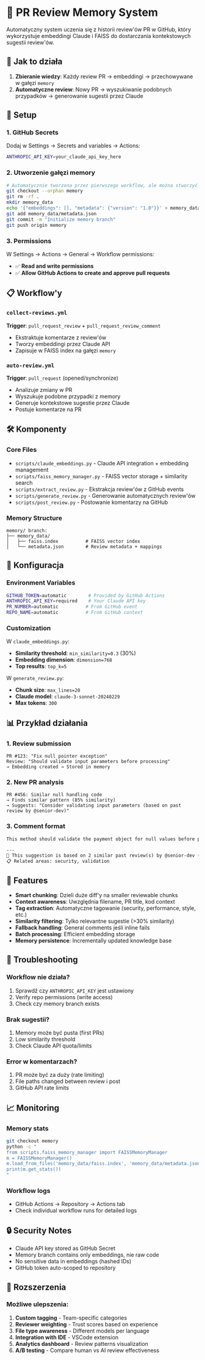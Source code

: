 # 🧠 PR Review Memory System

Automatyczny system uczenia się z historii review'ów PR w GitHub, który wykorzystuje embeddingi Claude i FAISS do dostarczania kontekstowych sugestii review'ów.

## 🎯 Jak to działa

1. **Zbieranie wiedzy**: Każdy review PR → embeddingi → przechowywane w gałęzi `memory`
2. **Automatyczne review**: Nowy PR → wyszukiwanie podobnych przypadków → generowanie sugestii przez Claude

## 🚀 Setup

### 1. GitHub Secrets

Dodaj w Settings → Secrets and variables → Actions:

```bash
ANTHROPIC_API_KEY=your_claude_api_key_here
```

### 2. Utworzenie gałęzi memory

```bash
# Automatycznie tworzona przez pierwszego workflow, ale można stworzyć ręcznie:
git checkout --orphan memory
git rm -rf .
mkdir memory_data
echo '{"embeddings": [], "metadata": {"version": "1.0"}}' > memory_data/metadata.json
git add memory_data/metadata.json
git commit -m "Initialize memory branch"
git push origin memory
```

### 3. Permissions

W Settings → Actions → General → Workflow permissions:
- ✅ **Read and write permissions**
- ✅ **Allow GitHub Actions to create and approve pull requests**

## 📋 Workflow'y

### `collect-reviews.yml`
**Trigger**: `pull_request_review` + `pull_request_review_comment`
- Ekstraktuje komentarze z review'ów
- Tworzy embeddingi przez Claude API
- Zapisuje w FAISS index na gałęzi `memory`

### `auto-review.yml`  
**Trigger**: `pull_request` (opened/synchronize)
- Analizuje zmiany w PR
- Wyszukuje podobne przypadki z memory
- Generuje kontekstowe sugestie przez Claude
- Postuje komentarze na PR

## 🛠 Komponenty

### Core Files
- `scripts/claude_embeddings.py` - Claude API integration + embedding management
- `scripts/faiss_memory_manager.py` - FAISS vector storage + similarity search
- `scripts/extract_review.py` - Ekstrakcja review'ów z GitHub events
- `scripts/generate_review.py` - Generowanie automatycznych review'ów
- `scripts/post_review.py` - Postowanie komentarzy na GitHub

### Memory Structure
```
memory/ branch:
├── memory_data/
│   ├── faiss.index          # FAISS vector index
│   └── metadata.json        # Review metadata + mappings
```

## 🔧 Konfiguracja

### Environment Variables
```bash
GITHUB_TOKEN=automatic        # Provided by GitHub Actions
ANTHROPIC_API_KEY=required    # Your Claude API key
PR_NUMBER=automatic          # From GitHub event
REPO_NAME=automatic          # From GitHub context
```

### Customization

W `claude_embeddings.py`:
- **Similarity threshold**: `min_similarity=0.3` (30%)
- **Embedding dimension**: `dimension=768`
- **Top results**: `top_k=5`

W `generate_review.py`:
- **Chunk size**: `max_lines=20`
- **Claude model**: `claude-3-sonnet-20240229`
- **Max tokens**: `300`

## 📊 Przykład działania

### 1. Review submission
```
PR #123: "Fix null pointer exception"
Review: "Should validate input parameters before processing"
→ Embedding created → Stored in memory
```

### 2. New PR analysis  
```
PR #456: Similar null handling code
→ Finds similar pattern (85% similarity)
→ Suggests: "Consider validating input parameters (based on past review by @senior-dev)"
```

### 3. Comment format
```markdown
This method should validate the payment object for null values before processing

---
🤖 This suggestion is based on 2 similar past review(s) by @senior-dev (similarity: 85%)
📋 Related areas: security, validation
```

## 🎯 Features

- **Smart chunking**: Dzieli duże diff'y na smaller reviewable chunks
- **Context awareness**: Uwzględnia filename, PR title, kod context
- **Tag extraction**: Automatyczne tagowanie (security, performance, style, etc.)
- **Similarity filtering**: Tylko relevantne sugestie (>30% similarity)
- **Fallback handling**: General comments jeśli inline fails
- **Batch processing**: Efficient embedding storage
- **Memory persistence**: Incrementally updated knowledge base

## 🚨 Troubleshooting

### Workflow nie działa?
1. Sprawdź czy `ANTHROPIC_API_KEY` jest ustawiony
2. Verify repo permissions (write access)
3. Check czy memory branch exists

### Brak sugestii?
1. Memory może być pusta (first PRs)
2. Low similarity threshold
3. Check Claude API quota/limits

### Error w komentarzach?
1. PR może być za duży (rate limiting)
2. File paths changed between review i post
3. GitHub API rate limits

## 📈 Monitoring

### Memory stats
```bash
git checkout memory
python -c "
from scripts.faiss_memory_manager import FAISSMemoryManager
m = FAISSMemoryManager()
m.load_from_files('memory_data/faiss.index', 'memory_data/metadata.json')
print(m.get_stats())
"
```

### Workflow logs
- GitHub Actions → Repository → Actions tab
- Check individual workflow runs for detailed logs

## 🔒 Security Notes

- Claude API key stored as GitHub Secret
- Memory branch contains only embeddings, nie raw code
- No sensitive data in embeddings (hashed IDs)
- GitHub token auto-scoped to repository

## 🚀 Rozszerzenia

### Możliwe ulepszenia:
1. **Custom tagging** - Team-specific categories
2. **Reviewer weighting** - Trust scores based on experience  
3. **File type awareness** - Different models per language
4. **Integration with IDE** - VSCode extension
5. **Analytics dashboard** - Review patterns visualization
6. **A/B testing** - Compare human vs AI review effectiveness